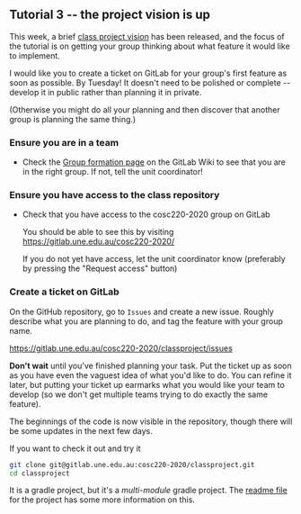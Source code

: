## Tutorial 3 -- the project vision is up

This week, a brief [class project vision](https://echo360.org.au/media/dd8d001d-00c6-4276-9b44-05d25d4109d8/public) has been released, and the focus of the tutorial is on getting your group thinking about what feature it would like to implement.

I would like you to create a ticket on GitLab for your group's first feature as soon as possible. By Tuesday! It doesn't need to be polished or complete -- develop it in public rather than planning it in private.

(Otherwise you might do all your planning and then discover that another group is planning the same thing.)

### Ensure you are in a team

* Check the [Group formation page](https://gitlab.une.edu.au/cosc220-2020/classproject/-/wikis/group-formation) on the GitLab Wiki to see that you are in the right group. If not, tell the unit coordinator!

### Ensure you have access to the class repository

* Check that you have access to the cosc220-2020 group on GitLab

  You should be able to see this by visiting https://gitlab.une.edu.au/cosc220-2020/
  
  If you do not yet have access, let the unit coordinator know (preferably by pressing the "Request access" button)
   
### Create a ticket on GitLab

On the GitHub repository, go to `Issues` and create a new issue. Roughly describe what you are planning to do, and tag the feature with your group name.

https://gitlab.une.edu.au/cosc220-2020/classproject/issues

**Don't wait** until you've finished planning your task. Put the ticket up as soon as you have even the vaguest idea of what you'd like to do. You can refine it later, but putting your ticket up earmarks what you would like your team to develop (so we don't get multiple teams trying to do exactly the same feature).

The beginnings of the code is now visible in the repository, though there will be some updates in the next few days.

If you want to check it out and try it

```sh
git clone git@gitlab.une.edu.au:cosc220-2020/classproject.git
cd classproject
```

It is a gradle project, but it's a *multi-module* gradle project. The [readme file](https://gitlab.une.edu.au/cosc220-2020/classproject/-/blob/master/README.md) for the project has some more information on this.


